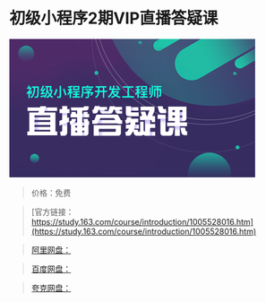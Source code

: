 # 初级小程序2期VIP直播答疑课

![img](../../../assets/study163/free/d7972625-aa29-4208-91c8-576ad53e36ef.png)

> 价格：免费

> [官方链接：https://study.163.com/course/introduction/1005528016.htm](https://study.163.com/course/introduction/1005528016.htm)

> [阿里网盘：]()

> [百度网盘：]()

> [夸克网盘：]()
